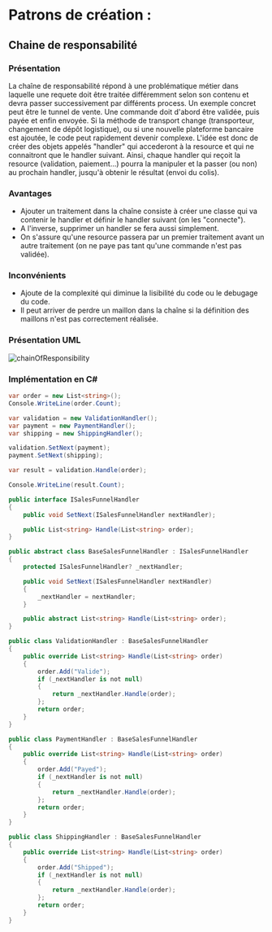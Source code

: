 # Patrons de création :

## Chaine de responsabilité

### Présentation

La chaîne de responsabilité répond à une problématique métier dans laquelle une requete doit être traitée différemment selon son contenu et devra passer successivement par différents process. Un exemple concret peut être le tunnel de vente. Une commande doit d'abord être validée, puis payée et enfin envoyée. Si la méthode de transport change (transporteur, changement de dépôt logistique), ou si une nouvelle plateforme bancaire est ajoutée, le code peut rapidement devenir complexe. L'idée est donc de créer des objets appelés "handler" qui accederont à la resource et qui ne connaitront que le handler suivant. Ainsi, chaque handler qui reçoit la resource (validation, paiement...) pourra la manipuler et la passer (ou non) au prochain handler, jusqu'à obtenir le résultat (envoi du colis). 

### Avantages

* Ajouter un traitement dans la chaîne consiste à créer une classe qui va contenir le handler et définir le handler suivant (on les "connecte").
* A l'inverse, supprimer un handler se fera aussi simplement.
* On s'assure qu'une resource passera par un premier traitement avant un autre traitement (on ne paye pas tant qu'une commande n'est pas validée).

### Inconvénients
* Ajoute de la complexité qui diminue la lisibilité du code ou le debugage du code.
* Il peut arriver de perdre un maillon dans la chaîne si la définition des maillons n'est pas correctement réalisée.

### Présentation UML
![chainOfResponsibility](https://github.com/Enfyyys/DP-Groupe1/assets/105907677/c612f508-3c82-4e14-9a8f-9d5dcbf336b3)


### Implémentation en C#

```C#
var order = new List<string>();
Console.WriteLine(order.Count);

var validation = new ValidationHandler();
var payment = new PaymentHandler();
var shipping = new ShippingHandler();

validation.SetNext(payment);
payment.SetNext(shipping);

var result = validation.Handle(order);

Console.WriteLine(result.Count);

public interface ISalesFunnelHandler
{
    public void SetNext(ISalesFunnelHandler nextHandler);

    public List<string> Handle(List<string> order);
}

public abstract class BaseSalesFunnelHandler : ISalesFunnelHandler
{
    protected ISalesFunnelHandler? _nextHandler;

    public void SetNext(ISalesFunnelHandler nextHandler)
    {
        _nextHandler = nextHandler;
    }

    public abstract List<string> Handle(List<string> order);
}

public class ValidationHandler : BaseSalesFunnelHandler
{
    public override List<string> Handle(List<string> order)
    {
        order.Add("Valide");
        if (_nextHandler is not null)
        {
            return _nextHandler.Handle(order);
        };
        return order;
    }
}

public class PaymentHandler : BaseSalesFunnelHandler
{
    public override List<string> Handle(List<string> order)
    {
        order.Add("Payed");
        if (_nextHandler is not null)
        {
            return _nextHandler.Handle(order);
        };
        return order;
    }
}

public class ShippingHandler : BaseSalesFunnelHandler
{
    public override List<string> Handle(List<string> order)
    {
        order.Add("Shipped");
        if (_nextHandler is not null)
        {
            return _nextHandler.Handle(order);
        };
        return order;
    }
}
```
